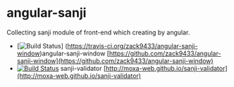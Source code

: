 angular-sanji
===============
Collecting sanji module of front-end which creating by angular.

- [![Build Status](https://travis-ci.org/zack9433/angular-sanji-window.svg?branch=master)] (https://travis-ci.org/zack9433/angular-sanji-window)angular-sanji-window [https://github.com/zack9433/angular-sanji-window](https://github.com/zack9433/angular-sanji-window)
- [![Build Status](https://travis-ci.org/MOXA-WEB/sanji-validator.svg?branch=master)](https://travis-ci.org/MOXA-WEB/sanji-validator) sanji-validator [http://moxa-web.github.io/sanji-validator](http://moxa-web.github.io/sanji-validator)
